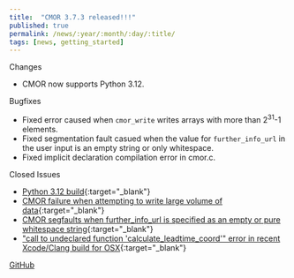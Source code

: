 ```yaml
---
title:  "CMOR 3.7.3 released!!!"
published: true
permalink: /news/:year/:month/:day/:title/
tags: [news, getting_started]
---
```


Changes
* CMOR now supports Python 3.12.

Bugfixes
* Fixed error caused when `cmor_write` writes arrays with more than 2<sup>31</sup>-1 elements.
* Fixed segmentation fault casued when the value for `further_info_url` in the user input is an empty string or only whitespace.
* Fixed implicit declaration compilation error in cmor.c.

Closed Issues
* [Python 3.12 build](https://github.com/PCMDI/cmor/issues/711){:target="_blank"}
* [CMOR failure when attempting to write large volume of data](https://github.com/PCMDI/cmor/issues/706){:target="_blank"}
* [CMOR segfaults when further_info_url is specified as an empty or pure whitespace string](https://github.com/PCMDI/cmor/issues/700){:target="_blank"}
* ["call to undeclared function 'calculate_leadtime_coord'" error in recent Xcode/Clang build for OSX](https://github.com/PCMDI/cmor/issues/710){:target="_blank"}

[GitHub](https://github.com/PCMDI/cmor/releases/tag/3.7.3)
